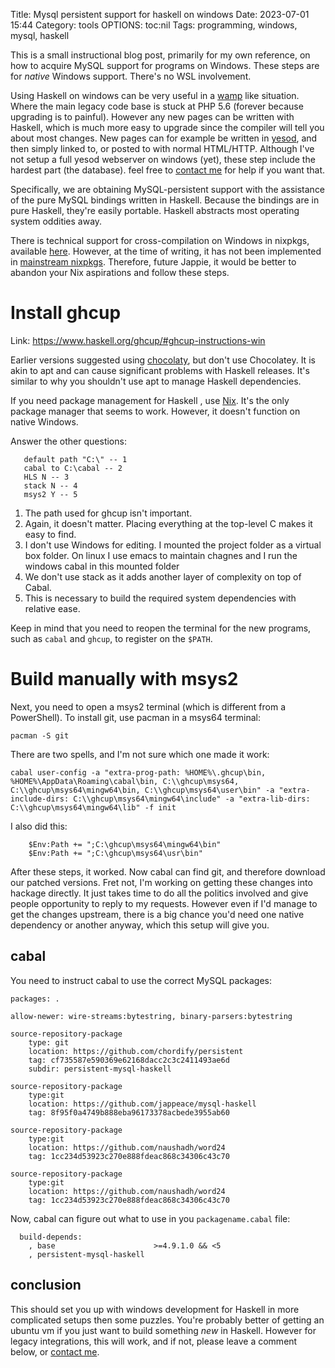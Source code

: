 Title: Mysql persistent support for haskell on windows
Date: 2023-07-01 15:44
Category: tools
OPTIONS: toc:nil
Tags: programming, windows, mysql, haskell

This is a small instructional blog post,
primarily for my own reference,
on how to acquire MySQL support for programs on Windows.
These steps are for *native* Windows support. There's no WSL involvement.

Using Haskell on windows can be very useful in a [wamp](https://www.wampserver.com/en/) like situation.
Where the main legacy code base is stuck at PHP 5.6 (forever because upgrading is to painful).
However any new pages can be written with Haskell, 
which is much more easy to upgrade since the compiler will tell you about most changes.
New pages can for example be written in [yesod](https://www.yesodweb.com/), 
and then simply linked to, or posted to with normal HTML/HTTP.
Although I've not setup a full yesod webserver on windows (yet),
these step include the hardest part (the database).
feel free to [contact me](mailto:hi@jappie.me) for help if you want that. 

Specifically,
we are obtaining MySQL-persistent support with the assistance
of the pure MySQL bindings written in Haskell.
Because the bindings are in pure Haskell, they're easily portable.
Haskell abstracts most operating system oddities away.

There is technical support for cross-compilation on Windows in nixpkgs,
available [here](https://github.com/input-output-hk/nix-hs-hello-windows).
However, at the time of writing,
it has not been implemented in [mainstream nixpkgs](https://github.com/NixOS/nixpkgs/issues/36200).
Therefore, future Jappie,
it would be better to abandon your Nix aspirations and follow these steps.

# Install ghcup

Link: https://www.haskell.org/ghcup/#ghcup-instructions-win

Earlier versions suggested using [chocolaty](https://chocolatey.org/),
but don't use Chocolatey.
It is akin to apt and can cause significant problems with Haskell releases.
It's similar to why you shouldn't use apt to manage Haskell dependencies.

If you need package management for Haskell
, use [Nix](https://nixos.org/). It's the only package manager that seems to work.
However, it doesn't function on native Windows.

Answer the other questions:

```
   default path "C:\" -- 1
   cabal to C:\cabal -- 2
   HLS N -- 3
   stack N -- 4
   msys2 Y -- 5
```
1. The path used for ghcup isn't important.
2. Again, it doesn't matter.
   Placing everything at the top-level C makes it easy to find.
3. I don't use Windows for editing.
   I mounted the project folder as a virtual box folder.
   On linux I use emacs to maintain chagnes and I run the windows
   cabal in this mounted folder
4. We don't use stack as it adds another layer of complexity on top of Cabal.
5. This is necessary to build the required system dependencies with relative ease. 

Keep in mind that you need to reopen the terminal for the new programs,
such as `cabal` and `ghcup`, to register on the `$PATH`.

# Build manually with msys2

Next, you need to open a msys2 terminal (which is different from a PowerShell).
To install git, use pacman in a msys64 terminal:

```
pacman -S git
```

There are two spells, and I'm not sure which one made it work:
```
cabal user-config -a "extra-prog-path: %HOME%\.ghcup\bin, %HOME%\AppData\Roaming\cabal\bin, C:\\ghcup\msys64, C:\\ghcup\msys64\mingw64\bin, C:\\ghcup\msys64\user\bin" -a "extra-include-dirs: C:\\ghcup\msys64\mingw64\include" -a "extra-lib-dirs: C:\\ghcup\msys64\mingw64\lib" -f init
```
I also did this:

```
    $Env:Path += ";C:\ghcup\msys64\mingw64\bin"
    $Env:Path += ";C:\ghcup\msys64\usr\bin"
```

After these steps, it worked.
Now cabal can find git, and therefore download our patched versions.
Fret not, I'm working on getting these changes into hackage directly.
It just takes time to do all the politics involved and
give people opportunity to reply to my requests.
However even if I'd manage to get the changes upstream, 
there is a big chance you'd need one native dependency or another anyway,
which this setup will give you.

## cabal
You need to instruct cabal to use the correct MySQL packages:
```
packages: .

allow-newer: wire-streams:bytestring, binary-parsers:bytestring

source-repository-package
    type: git
    location: https://github.com/chordify/persistent
    tag: cf735587e590369e62168dacc2c3c2411493ae6d
    subdir: persistent-mysql-haskell

source-repository-package
    type:git
    location: https://github.com/jappeace/mysql-haskell
    tag: 8f95f0a4749b888eba96173378acbede3955ab60

source-repository-package
    type:git
    location: https://github.com/naushadh/word24
    tag: 1cc234d53923c270e888fdeac868c34306c43c70

source-repository-package
    type:git
    location: https://github.com/naushadh/word24
    tag: 1cc234d53923c270e888fdeac868c34306c43c70
```


Now, cabal can figure out what to use in you 
`packagename.cabal` file:

```
  build-depends:
    , base                      >=4.9.1.0 && <5
    , persistent-mysql-haskell
```

## conclusion

This should set you up with windows development for Haskell
in more complicated setups then some puzzles.
You're probably better of getting an ubuntu vm if you just
want to build something *new* in Haskell.
However for legacy integrations, this will work,
and if not, please leave a comment below, or [contact me](mailto:hi@jappie.me).
